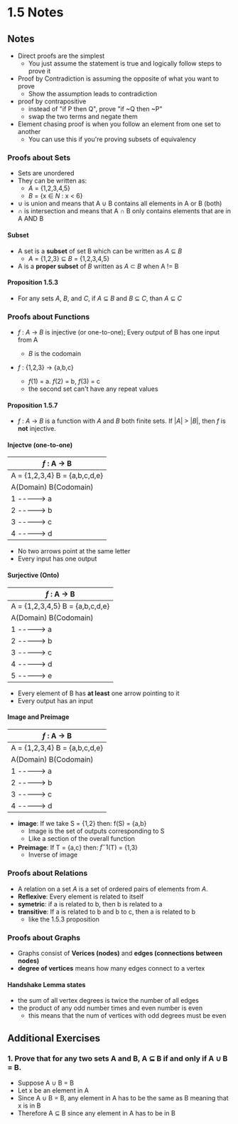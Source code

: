 # 1.5 Notes

## Notes

- Direct proofs are the simplest
    - You just assume the statement is true and logically follow steps to prove it
- Proof by Contradiction is assuming the opposite of what you want to prove
    - Show the assumption leads to contradiction
- proof by contrapositive
    - instead of "if P then Q", prove "if ~Q then ~P"
    - swap the two terms and negate them
- Element chasing proof is when you follow an element from one set to another
    - You can use this if you're proving subsets of equivalency

### Proofs about Sets
- Sets are unordered
- They can be written as:
    - $A$ = {1,2,3,4,5}
    - $B$ = {x $\in$ $N$ : x < 6}
- $\cup$ is union and means that A $\cup$ B contains all elements in A or B (both)
- $\cap$ is intersection and means that A $\cap$ B only contains elements that are in A AND B

#### Subset
- A set is a **subset** of set B which can be written as $A$ $\subseteq$ $B$
    - $A$ = {1,2,3} $\subseteq$ $B$ = {1,2,3,4,5}
- A is a **proper subset** of $B$ written as $A$ $\subset$ $B$ when A != B

#### Proposition 1.5.3
- For any sets $A$, $B$, and $C$, if $A$ $\subseteq$ $B$ and $B$ $\subseteq$ $C$, than $A$ $\subseteq$ $C$

### Proofs about Functions
- $f$ : $A$ -> $B$ is injective (or one-to-one); Every output of B has one input from A
    - $B$ is the codomain

- $f$ : {1,2,3} -> {a,b,c}
    - $f$(1) = a. $f$(2) = b, $f$(3) = c
    - the second set can't have any repeat values

#### Proposition 1.5.7
- $f$ : $A$ -> $B$ is a function with $A$ and $B$ both finite sets. If |$A$| > |$B$|, then $f$ is **not** injective.

#### Injectve (one-to-one)
|         $f$ : A -> B          |
|-------------------------------|
|A = {1,2,3,4}   B = {a,b,c,d,e}|
|A(Domain)         B(Codomain)  |
| 1 -----> a                    |
| 2 -----> b                    |
| 3 -----> c                    |
| 4 -----> d                    |
- No two arrows point at the same letter
- Every input has one output

#### Surjective (Onto)
|          $f$ : A -> B           |
|---------------------------------|
|A = {1,2,3,4,5}   B = {a,b,c,d,e}|
|A(Domain)         B(Codomain)    |
| 1 -----> a                      |
| 2 -----> b                      |
| 3 -----> c                      |
| 4 -----> d                      |
| 5 -----> e                      |
- Every element of B has **at least** one arrow pointing to it
- Every output has an input

#### Image and Preimage
|         $f$ : A -> B          |
|-------------------------------|
|A = {1,2,3,4}   B = {a,b,c,d,e}|
|A(Domain)       B(Codomain)    |
| 1 -----> a                    |
| 2 -----> b                    |
| 3 -----> c                    |
| 4 -----> d                    |
- **image**: If we take S = {1,2} then: f(S) = {a,b}
    - Image is the set of outputs corresponding to S
    - Like a section of the overall function
- **Preimage**: If T = {a,c} then: $f^-1$(T) = {1,3}
    - Inverse of image

### Proofs about Relations
- A relation on a set $A$ is a set of ordered pairs of elements from $A$.
- **Reflexive**: Every element is related to itself
- **symetric**: if a is related to b, then b is related to a
- **transitive**: If a is related to b and b to c, then a is related to b
    - like the 1.5.3 proposition

### Proofs about Graphs
- Graphs consist of **Verices (nodes)** and **edges (connections between nodes)**
- **degree of vertices** means how many edges connect to a vertex

#### Handshake Lemma states
- the sum of all vertex degrees is twice the number of all edges
- the product of any odd number times and even number is even
    - this means that the num of vertices with odd degrees must be even

## Additional Exercises

### 1. Prove that for any two sets A and B, A $\subseteq$ B if and only if A $\cup$ B = B.
- Suppose A $\cup$ B = B
- Let x be an element in A
- Since A $\cup$ B = B, any element in A has to be the same as B meaning that x is in B
- Therefore A $\subseteq$ B since any element in A has to be in B


